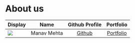 # About us

Display |    Name     | Github Profile | Portfolio 
--------|:-----------:|:--------------:|:---------:
![](https://via.placeholder.com/100.png?text=Photo) | Manav Mehta | [Github](https://github.com/manavm12) | [Portfolio](docs/team/johndoe.md)